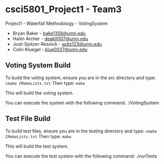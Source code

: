# csci5801_Project1 - Team3

Project1 - Waterfall Methodology - VotingSystem

- Bryan Baker - bake1358@umn.edu
- Hailin Archer - deak0007@umn.edu
- Josh Spitzer-Resnick - spitz123@umn.edu
- Colin Kluegel - klue0037@umn.edu

## Voting System Build
To build the voting system, ensure you are in the src directory and type:
`cmake CMakeLists.txt`
Then type:
`make`

This will build the voting system.

You can execute the system with the following command:
./VotingSystem

## Test File Build
To build test files, ensure you are in the testing directory and type:
`cmake CMakeLists.txt`
Then type:
`make`

This will build the test system.

You can execute the test system with the following command:
./runTests
